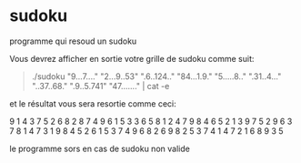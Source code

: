 # sudoku
programme qui resoud un sudoku

Vous devrez afficher en sortie votre grille de sudoku comme suit:

>./sudoku "9...7...." "2...9..53" ".6..124.." "84...1.9." "5.....8.." ".31..4..." "..37..68."
".9..5.741" "47......." | cat -e

et le résultat vous sera resortie comme ceci:

9 1 4 3 7 5 2 6 8 
2 8 7 4 9 6 1 5 3 
3 6 5 8 1 2 4 7 9 
8 4 6 5 2 1 3 9 7 
5 2 9 6 3 7 8 1 4 
7 3 1 9 8 4 5 2 6 
1 5 3 7 4 9 6 8 2 
6 9 8 2 5 3 7 4 1
4 7 2 1 6 8 9 3 5 

le programme sors en cas de sudoku non valide
